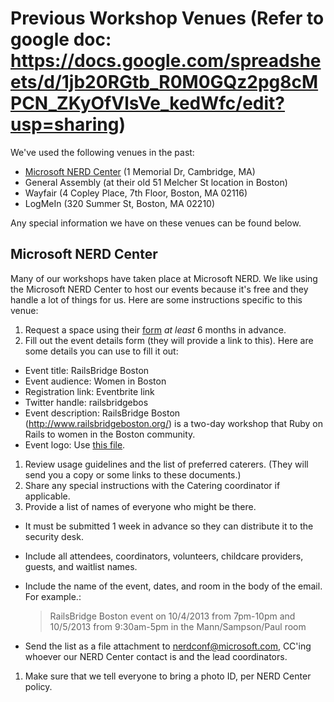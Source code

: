 # Previous Workshop Venues (Refer to google doc: https://docs.google.com/spreadsheets/d/1jb20RGtb_R0M0GQz2pg8cMPCN_ZKyOfVlsVe_kedWfc/edit?usp=sharing)

We've used the following venues in the past:

* [Microsoft NERD Center](#Microsoft-NERD-Center) (1 Memorial Dr, Cambridge, MA)
* General Assembly (at their old 51 Melcher St location in Boston)
* Wayfair (4 Copley Place, 7th Floor, Boston, MA 02116)
* LogMeIn (320 Summer St, Boston, MA 02210)

Any special information we have on these venues can be found below.

## Microsoft NERD Center

Many of our workshops have taken place at Microsoft NERD. We like using the Microsoft
NERD Center to host our events because it's free and they handle a lot of things for us.
Here are some instructions specific to this venue:

1. Request a space using their [form] *at least* 6 months in advance.
1. Fill out the event details form (they will provide a link to this). Here are some
details you can use to fill it out:
  * Event title: RailsBridge Boston
  * Event audience: Women in Boston
  * Registration link: Eventbrite link
  * Twitter handle: railsbridgebos
  * Event description: RailsBridge Boston (http://www.railsbridgeboston.org/) is a
    two-day workshop that Ruby on Rails to women in the Boston community.
  * Event logo: Use [this file](/logos/logo.png).
1. Review usage guidelines and the list of preferred caterers. (They will send
you a copy or some links to these documents.)
1. Share any special instructions with the Catering coordinator if applicable.
1. Provide a list of names of everyone who might be there.
  * It must be submitted 1 week in advance so they can distribute it to the
security desk.
  * Include all attendees, coordinators, volunteers, childcare providers, guests, and waitlist names.
  * Include the name of the event, dates, and room in the body of the email. For
example.:

      > RailsBridge Boston event on 10/4/2013 from 7pm-10pm and 10/5/2013
      > from 9:30am-5pm in the Mann/Sampson/Paul room

  * Send the list as a file attachment to nerdconf@microsoft.com, CC'ing whoever
our NERD Center contact is and the lead coordinators.
1. Make sure that we tell everyone to bring a photo ID, per NERD Center policy.

[form]: http://microsoftcambridge.com/eventmanager/
